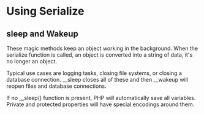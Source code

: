 # Using Serialize

## sleep and Wakeup

These magic methods keep an object working in the background.  When the serialize function is called, an object 
is converted into a string of data, it's no longer an object.

Typical use cases are logging tasks, closing file systems, or closing a database connection.  __sleep closes 
all of these and then __wakeup will reopen files and database connections.

If no __sleep() function is present, PHP will automatically save all variables.  Private and protected properties 
will have special encodings around them.

